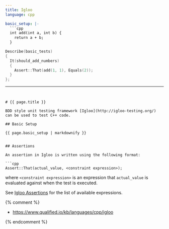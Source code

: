 ```yaml
---
title: Igloo
language: cpp

basic_setup: |-
  ```cpp
  int add(int a, int b) {
    return a + b;
  }
  ```

  ```cpp
  Describe(basic_tests)
  {
    It(should_add_numbers)
    {
      Assert::That(add(1, 1), Equals(2));
    }
  };
  ```

---
```


# {{ page.title }}

BDD style unit testing framework [Igloo](http://igloo-testing.org/) can be used to test C++ code.

## Basic Setup

{{ page.basic_setup | markdownify }}


## Assertions

An assertion in Igloo is written using the following format:

```cpp
Assert::That(actual_value, <constraint expression>);
```

where `<constraint expression>` is an expression that
`actual_value` is evaluated against when the test is executed.

See [Igloo Assertions](http://igloo-testing.org/assertions.html) for the list of available expressions.

{% comment %}

- <https://www.qualified.io/kb/languages/cpp/igloo>

{% endcomment %}
